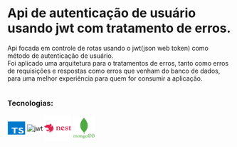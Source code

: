 # Api de autenticação de usuário usando jwt com tratamento de erros.

Api focada em controle de rotas usando o jwt(json web token) como método de autenticação de usuário.<br>
Foi aplicado uma arquitetura para o tratamentos de erros, tanto como erros de  requisições e respostas como erros que venham do banco de dados, para uma melhor experiência para quem for consumir a aplicação.

<div style='display: inline-block'>
  <h3>Tecnologias:</h3>
  <img align='center' title='typescript' alt='typescript' height='30' width='40' src='https://raw.githubusercontent.com/devicons/devicon/master/icons/typescript/typescript-plain.svg' />
  <img align='center'alt='jwt' title='jwt' height='50' width='70' src='https://ies.solutions/wordpress/wp-content/uploads/jwt.png' />
  <img align='center' title='nestjs' alt='nestjs' height='60' width='60'             src='https://raw.githubusercontent.com/devicons/devicon/1119b9f84c0290e0f0b38982099a2bd027a48bf1/icons/nestjs/nestjs-plain-wordmark.svg' />
  <img align='center'alt='mongodb' title='mongodb' height='50' width='50'                src='https://raw.githubusercontent.com/devicons/devicon/1119b9f84c0290e0f0b38982099a2bd027a48bf1/icons/mongodb/mongodb-plain-wordmark.svg' />
 
</div>
